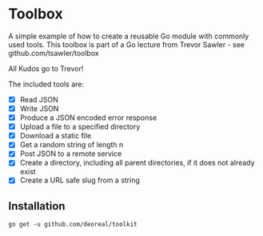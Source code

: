 # Toolbox

A simple example of how to create a reusable Go module with commonly used tools.
This toolbox is part of a Go lecture from Trevor Sawler - see github.com/tsawler/toolbox

All Kudos go to Trevor!

The included tools are:

- [X] Read JSON
- [X] Write JSON
- [X] Produce a JSON encoded error response
- [X] Upload a file to a specified directory
- [X] Download a static file
- [X] Get a random string of length n
- [X] Post JSON to a remote service 
- [X] Create a directory, including all parent directories, if it does not already exist
- [X] Create a URL safe slug from a string

## Installation

`go get -u github.com/deoreal/toolkit`
